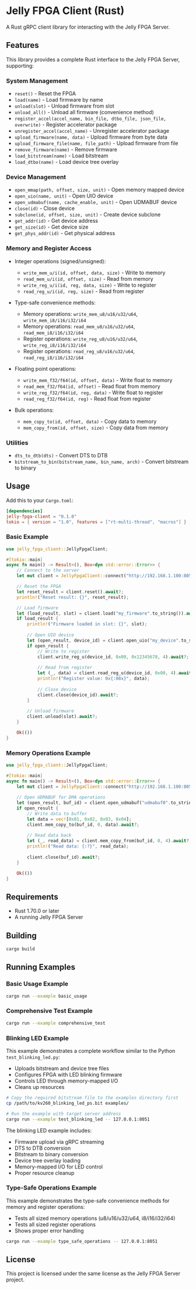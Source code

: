 # Jelly FPGA Client (Rust)

A Rust gRPC client library for interacting with the Jelly FPGA Server.

## Features

This library provides a complete Rust interface to the Jelly FPGA Server, supporting:

### System Management
- `reset()` - Reset the FPGA
- `load(name)` - Load firmware by name
- `unload(slot)` - Unload firmware from slot
- `unload_all()` - Unload all firmware (convenience method)
- `register_accel(accel_name, bin_file, dtbo_file, json_file, overwrite)` - Register accelerator package
- `unregister_accel(accel_name)` - Unregister accelerator package
- `upload_firmware(name, data)` - Upload firmware from byte data
- `upload_firmware_file(name, file_path)` - Upload firmware from file
- `remove_firmware(name)` - Remove firmware
- `load_bitstream(name)` - Load bitstream
- `load_dtbo(name)` - Load device tree overlay

### Device Management
- `open_mmap(path, offset, size, unit)` - Open memory mapped device
- `open_uio(name, unit)` - Open UIO device
- `open_udmabuf(name, cache_enable, unit)` - Open UDMABUF device
- `close(id)` - Close device
- `subclone(id, offset, size, unit)` - Create device subclone
- `get_addr(id)` - Get device address
- `get_size(id)` - Get device size
- `get_phys_addr(id)` - Get physical address

### Memory and Register Access
- Integer operations (signed/unsigned):
  - `write_mem_u/i(id, offset, data, size)` - Write to memory
  - `read_mem_u/i(id, offset, size)` - Read from memory
  - `write_reg_u/i(id, reg, data, size)` - Write to register
  - `read_reg_u/i(id, reg, size)` - Read from register

- Type-safe convenience methods:
  - Memory operations: `write_mem_u8/u16/u32/u64`, `write_mem_i8/i16/i32/i64`
  - Memory operations: `read_mem_u8/u16/u32/u64`, `read_mem_i8/i16/i32/i64`
  - Register operations: `write_reg_u8/u16/u32/u64`, `write_reg_i8/i16/i32/i64`
  - Register operations: `read_reg_u8/u16/u32/u64`, `read_reg_i8/i16/i32/i64`

- Floating point operations:
  - `write_mem_f32/f64(id, offset, data)` - Write float to memory
  - `read_mem_f32/f64(id, offset)` - Read float from memory
  - `write_reg_f32/f64(id, reg, data)` - Write float to register
  - `read_reg_f32/f64(id, reg)` - Read float from register

- Bulk operations:
  - `mem_copy_to(id, offset, data)` - Copy data to memory
  - `mem_copy_from(id, offset, size)` - Copy data from memory

### Utilities
- `dts_to_dtb(dts)` - Convert DTS to DTB
- `bitstream_to_bin(bitstream_name, bin_name, arch)` - Convert bitstream to binary

## Usage

Add this to your `Cargo.toml`:

```toml
[dependencies]
jelly-fpga-client = "0.1.0"
tokio = { version = "1.0", features = ["rt-multi-thread", "macros"] }
```

### Basic Example

```rust
use jelly_fpga_client::JellyFpgaClient;

#[tokio::main]
async fn main() -> Result<(), Box<dyn std::error::Error>> {
    // Connect to the server
    let mut client = JellyFpgaClient::connect("http://192.168.1.100:8051").await?;

    // Reset the FPGA
    let reset_result = client.reset().await?;
    println!("Reset result: {}", reset_result);

    // Load firmware
    let (load_result, slot) = client.load("my_firmware".to_string()).await?;
    if load_result {
        println!("Firmware loaded in slot: {}", slot);
        
        // Open UIO device
        let (open_result, device_id) = client.open_uio("my_device".to_string(), 4).await?;
        if open_result {
            // Write to register
            client.write_reg_u(device_id, 0x00, 0x12345678, 4).await?;
            
            // Read from register
            let (_, data) = client.read_reg_u(device_id, 0x00, 4).await?;
            println!("Register value: 0x{:08x}", data);
            
            // Close device
            client.close(device_id).await?;
        }
        
        // Unload firmware
        client.unload(slot).await?;
    }

    Ok(())
}
```

### Memory Operations Example

```rust
use jelly_fpga_client::JellyFpgaClient;

#[tokio::main]
async fn main() -> Result<(), Box<dyn std::error::Error>> {
    let mut client = JellyFpgaClient::connect("http://192.168.1.100:8051").await?;
    
    // Open UDMABUF for DMA operations
    let (open_result, buf_id) = client.open_udmabuf("udmabuf0".to_string(), true, 1).await?;
    if open_result {
        // Write data to buffer
        let data = vec![0x01, 0x02, 0x03, 0x04];
        client.mem_copy_to(buf_id, 0, data).await?;
        
        // Read data back
        let (_, read_data) = client.mem_copy_from(buf_id, 0, 4).await?;
        println!("Read data: {:?}", read_data);
        
        client.close(buf_id).await?;
    }

    Ok(())
}
```

## Requirements

- Rust 1.70.0 or later
- A running Jelly FPGA Server

## Building

```bash
cargo build
```

## Running Examples

### Basic Usage Example
```bash
cargo run --example basic_usage
```

### Comprehensive Test Example
```bash
cargo run --example comprehensive_test
```

### Blinking LED Example
This example demonstrates a complete workflow similar to the Python `test_blinking_led.py`:
- Uploads bitstream and device tree files
- Configures FPGA with LED blinking firmware
- Controls LED through memory-mapped I/O
- Cleans up resources

```bash
# Copy the required bitstream file to the examples directory first
cp /path/to/kv260_blinking_led_ps.bit examples/

# Run the example with target server address
cargo run --example test_blinking_led -- 127.0.0.1:8051
```

The blinking LED example includes:
- Firmware upload via gRPC streaming
- DTS to DTB conversion
- Bitstream to binary conversion
- Device tree overlay loading
- Memory-mapped I/O for LED control
- Proper resource cleanup

### Type-Safe Operations Example
This example demonstrates the type-safe convenience methods for memory and register operations:
- Tests all sized memory operations (u8/u16/u32/u64, i8/i16/i32/i64)
- Tests all sized register operations
- Shows proper error handling

```bash
cargo run --example type_safe_operations -- 127.0.0.1:8051
```

## License

This project is licensed under the same license as the Jelly FPGA Server project.